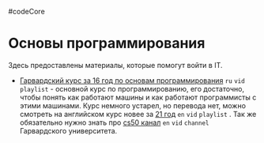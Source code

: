 #codeCore

# Основы программирования
Здесь предоставлены материалы, которые помогут войти в IT.

- [Гарвардский курс за 16 год по основам программирования](https://www.youtube.com/watch?v=Sy_wba7l1UU&list=PLawfWYMUziZqyUL5QDLVbe3j5BKWj42E5) `ru` `vid` `playlist` - основной курс по программированию, его достаточно, чтобы понять как работают машины и как работают программисты с этими машинами. Курс немного устарел, но перевода нет, можно смотреть на английском курс новее за [21 год](https://www.youtube.com/watch?v=NZxALvNlF-8&list=PLhQjrBD2T383f9scHRNYJkior2VvYjpSL) `en` `vid` `playlist` . Так же обязательно нужно знать про [cs50 канал](https://www.youtube.com/c/cs50)  `en` `vid` `channel` Гарвардского университета.